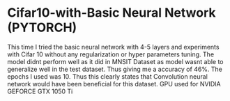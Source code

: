 # Cifar10-with-Basic Neural Network (PYTORCH)

This time I tried the basic neural network with 4-5 layers and experiments with Cifar 10 without any regularization or hyper parameters tuning. The model didnt perform well as it did in MNSIT Dataset as model wasnt able to generalize well in the test dataset. Thus giving me a accuracy of 46%. The epochs I used was 10. Thus this clearly states that Convolution neural network would have been beneficial for this dataset. GPU used for NVIDIA GEFORCE GTX 1050 Ti
